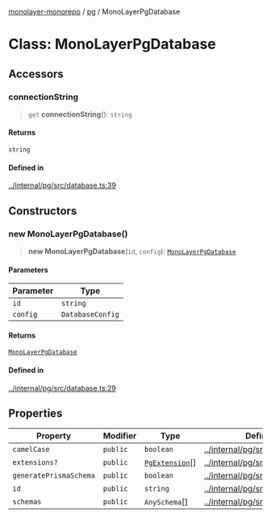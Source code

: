 [monolayer-monorepo](../../index.md) / [pg](../index.md) / MonoLayerPgDatabase

# Class: MonoLayerPgDatabase

## Accessors

### connectionString

> `get` **connectionString**(): `string`

#### Returns

`string`

#### Defined in

[../internal/pg/src/database.ts:39](https://github.com/dunkelbraun/monolayer/blob/6bdf3be3c6969418f99f4a76945aeb545cab66bd/internal/pg/src/database.ts#L39)

## Constructors

### new MonoLayerPgDatabase()

> **new MonoLayerPgDatabase**(`id`, `config`): [`MonoLayerPgDatabase`](MonoLayerPgDatabase.md)

#### Parameters

| Parameter | Type |
| ------ | ------ |
| `id` | `string` |
| `config` | `DatabaseConfig` |

#### Returns

[`MonoLayerPgDatabase`](MonoLayerPgDatabase.md)

#### Defined in

[../internal/pg/src/database.ts:29](https://github.com/dunkelbraun/monolayer/blob/6bdf3be3c6969418f99f4a76945aeb545cab66bd/internal/pg/src/database.ts#L29)

## Properties

| Property | Modifier | Type | Defined in |
| ------ | ------ | ------ | ------ |
| `camelCase` | `public` | `boolean` | [../internal/pg/src/database.ts:27](https://github.com/dunkelbraun/monolayer/blob/6bdf3be3c6969418f99f4a76945aeb545cab66bd/internal/pg/src/database.ts#L27) |
| `extensions?` | `public` | [`PgExtension`](PgExtension.md)[] | [../internal/pg/src/database.ts:26](https://github.com/dunkelbraun/monolayer/blob/6bdf3be3c6969418f99f4a76945aeb545cab66bd/internal/pg/src/database.ts#L26) |
| `generatePrismaSchema` | `public` | `boolean` | [../internal/pg/src/database.ts:25](https://github.com/dunkelbraun/monolayer/blob/6bdf3be3c6969418f99f4a76945aeb545cab66bd/internal/pg/src/database.ts#L25) |
| `id` | `public` | `string` | [../internal/pg/src/database.ts:30](https://github.com/dunkelbraun/monolayer/blob/6bdf3be3c6969418f99f4a76945aeb545cab66bd/internal/pg/src/database.ts#L30) |
| `schemas` | `public` | `AnySchema`[] | [../internal/pg/src/database.ts:24](https://github.com/dunkelbraun/monolayer/blob/6bdf3be3c6969418f99f4a76945aeb545cab66bd/internal/pg/src/database.ts#L24) |
